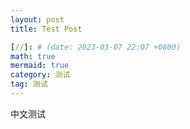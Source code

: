 ```yaml
---
layout: post
title: Test Post

[//]: # (date: 2023-03-07 22:07 +0800)
math: true
mermaid: true
category: 测试
tag: 测试
---
```

中文测试
